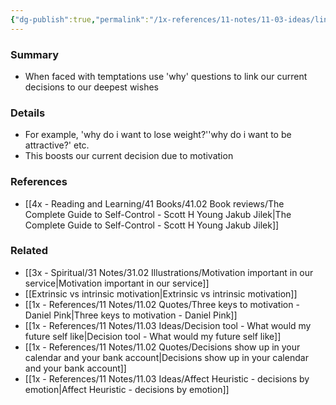 ```yaml
---
{"dg-publish":true,"permalink":"/1x-references/11-notes/11-03-ideas/link-your-decisions-to-your-deepest-wishes/","title":"Link your decisions to your deepest wishes","created":"2023-04-23T09:58:21.000+03:00","updated":"2024-02-14T20:18:28.149+03:00"}
---
```



### Summary
- When faced with temptations use 'why' questions to link our current decisions to our deepest wishes

### Details
- For example, 'why do i want to lose weight?''why do i want to be attractive?' etc.
- This boosts our current decision due to motivation

### References
- [[4x - Reading and Learning/41 Books/41.02 Book reviews/The Complete Guide to Self-Control - Scott H Young Jakub Jilek\|The Complete Guide to Self-Control - Scott H Young Jakub Jilek]]

### Related
- [[3x - Spiritual/31 Notes/31.02 Illustrations/Motivation important in our service\|Motivation important in our service]]
- [[Extrinsic vs intrinsic motivation\|Extrinsic vs intrinsic motivation]]
- [[1x - References/11 Notes/11.02 Quotes/Three keys to motivation - Daniel Pink\|Three keys to motivation - Daniel Pink]]
- [[1x - References/11 Notes/11.03 Ideas/Decision tool - What would my future self like\|Decision tool - What would my future self like]]
- [[1x - References/11 Notes/11.02 Quotes/Decisions show up in your calendar and your bank account\|Decisions show up in your calendar and your bank account]]
- [[1x - References/11 Notes/11.03 Ideas/Affect Heuristic - decisions by emotion\|Affect Heuristic - decisions by emotion]]